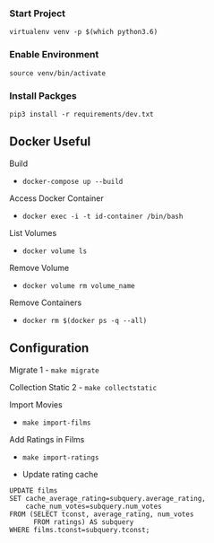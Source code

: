 ### Start Project
`virtualenv venv -p $(which python3.6)`

### Enable Environment
`source venv/bin/activate`

### Install Packges
`pip3 install -r requirements/dev.txt`

## Docker Useful
Build
- `docker-compose up --build`

Access Docker Container
- `docker exec -i -t id-container /bin/bash`

List Volumes
- `docker volume ls`

Remove Volume
- `docker volume rm volume_name`

Remove Containers
- `docker rm $(docker ps -q --all)`

## Configuration 
Migrate
1 - `make migrate`

Collection Static
2 - `make collectstatic`

Import Movies
- `make import-films`

Add Ratings in Films
- `make import-ratings`

- Update rating cache
```
UPDATE films
SET cache_average_rating=subquery.average_rating,
    cache_num_votes=subquery.num_votes
FROM (SELECT tconst, average_rating, num_votes
      FROM ratings) AS subquery
WHERE films.tconst=subquery.tconst;
```